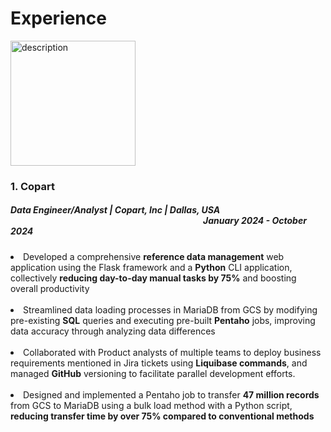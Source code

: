 # Experience

<img src="https://github.com/user-attachments/assets/b2763b20-b69f-45e2-bdb8-ba4eed9af516" alt="description" height="200">


### 1. Copart
  ##### <b>Data Engineer/Analyst | Copart, Inc | Dallas, USA &emsp;&emsp;&emsp;&emsp;&emsp;&emsp;&emsp;&emsp;&emsp;&emsp;&emsp;&emsp;&emsp;&emsp;&emsp;&emsp;&emsp;&emsp;&emsp;&emsp;&emsp;&emsp;January 2024 - October 2024</b>
  <li>Developed a comprehensive <b>reference data management</b> web application using the Flask framework and a <b>Python</b> CLI application, collectively <b>reducing day-to-day manual tasks by 75%</b> and boosting overall productivity</li>
  </br>
<li>Streamlined data loading processes in MariaDB from GCS by modifying pre-existing <b>SQL</b> queries and executing pre-built <b>Pentaho</b> jobs, improving data accuracy through analyzing data differences</li> 
</br>
<li>Collaborated with Product analysts of multiple teams to deploy business requirements mentioned in Jira tickets using <b>Liquibase commands</b>, and managed <b>GitHub</b> versioning to facilitate parallel development efforts.</li>
</br>
<li>Designed and implemented a Pentaho job to transfer <b>47 million records</b> from GCS to MariaDB using a bulk load method with a Python script, <b>reducing transfer time by over 75% compared to conventional methods</b></li>

